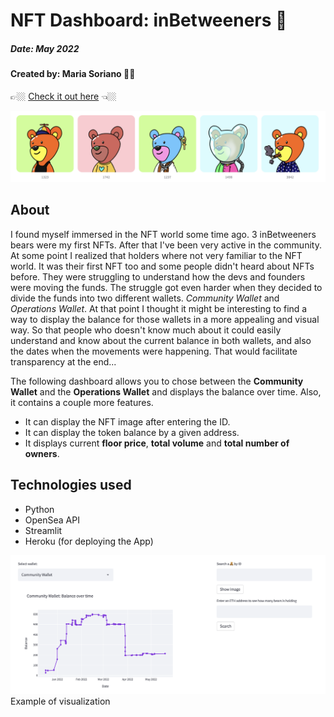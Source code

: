 # NFT Dashboard: inBetweeners 🧸
##### Date: May 2022
#### Created by: Maria Soriano 👋🏼


👉🏼 [Check it out here](https://inbetweeners.herokuapp.com) 👈🏼

![Collection images](screenshot2.png)

## About
I found myself immersed in the NFT world some time ago. 3 inBetweeners bears were my first NFTs.
After that I've been very active in the community. At some point I realized that holders where not very familiar to the NFT world. It was their first NFT too and some people didn't heard about NFTs before. They were struggling to understand how the devs and founders were moving the funds. The struggle got even harder when they decided to divide the funds into two different wallets. *Community Wallet* and *Operations Wallet*. At that point I thought it might be interesting to find a way to display the balance for those wallets in a more appealing and visual way. So that people who doesn't know much about it could easily understand and know about the current balance in both wallets, and also the dates when the movements were happening. That would facilitate transparency at the end...


The following dashboard allows you to chose between the **Community Wallet** and the **Operations Wallet** and displays the balance over time.
Also, it contains a couple more features.
- It can display the NFT image after entering the ID.
- It can display the token balance by a given address.
- It displays current **floor price**, **total volume** and **total number of owners**.

## Technologies used
* Python
* OpenSea API
* Streamlit
* Heroku (for deploying the App)

![Screenshot](screenshot1.png)
Example of visualization